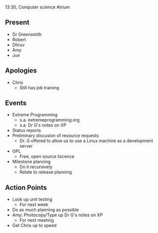13:30, Computer science Atrium

## Present ##

  * Dr Greensmith
  * Robert
  * Dhruv
  * Amy
  * Jue

## Apologies ##

  * Chris
    * Still has job training

## Events ##

  * Extreme Programming
    * s.a. extremeprogramming.org
    * s.a. Dr G's notes on XP
  * Status reports
  * Preliminary discusion of resource requests
    * Dr. G offered to allow us to use a Linux machine as a development server
  * GPL
    * Free, open source liscence
  * Milestone planning
    * Do it recursively
    * Relate to release planning

## Action Points ##

  * Look up unit testing
    * For next week
  * Do as much planning as possible
  * Amy: Photocopy/Type up Dr G's notes on XP
    * For next meeting
  * Get Chris up to speed